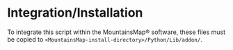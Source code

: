 # Integration/Installation
To integrate this script within the MountainsMap® software, these files must be copied to `<MountainsMap-install-directory>/Python/Lib/addon/`.